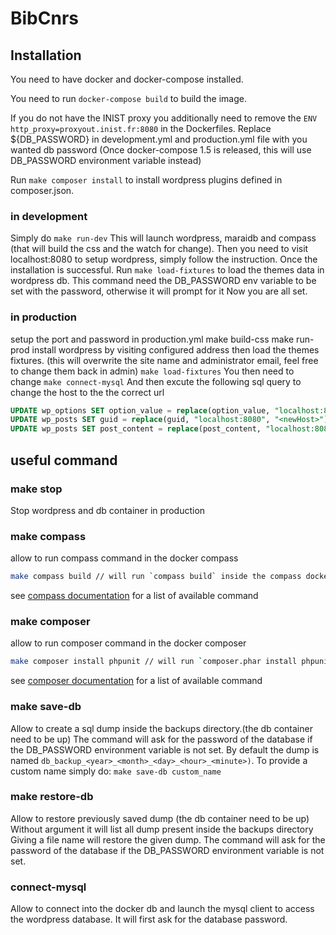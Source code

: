 # BibCnrs

## Installation
You need to have docker and docker-compose installed.

You need to run `docker-compose build` to build the image.

If you do not have the INIST proxy you additionally need to remove the
`ENV http_proxy=proxyout.inist.fr:8080` in the Dockerfiles.
Replace ${DB_PASSWORD} in development.yml and production.yml file with you wanted db password
(Once docker-compose 1.5 is released, this will use DB_PASSWORD environment variable instead)

Run `make composer install` to install wordpress plugins defined in composer.json.

### in development
Simply do `make run-dev`
This will launch wordpress, maraidb and compass (that will build the css and the watch for change).
Then you need to visit localhost:8080 to setup wordpress, simply follow the instruction.
Once the installation is successful.
Run `make load-fixtures` to load the themes data in wordpress db.
This command need the DB_PASSWORD env variable to be set with the password, otherwise it will prompt for it
Now you are all set.

### in production
setup the port and password in production.yml
make build-css
make run-prod
install wordpress by visiting configured address
then load the themes fixtures. (this will overwrite the site name and administrator email, feel free to change them back in admin)
`make load-fixtures`
You then need to change
`make connect-mysql`
And then excute the following sql query to change the host to the the correct url
```sql
UPDATE wp_options SET option_value = replace(option_value, "localhost:8080", "<newHost>") WHERE option_name = "home" OR option_name = "siteurl";
UPDATE wp_posts SET guid = replace(guid, "localhost:8080", "<newHost>");
UPDATE wp_posts SET post_content = replace(post_content, "localhost:8080", "<newHost>");
```

## useful command

### make stop
Stop wordpress and db container in production

### make compass
allow to run compass command in the docker compass
```sh
make compass build // will run `compass build` inside the compass docker
```
see [compass documentation](http://compass-style.org/help/documentation/command-line/) for a list of available command

### make composer
allow to run composer command in the docker composer
```sh
make composer install phpunit // will run `composer.phar install phpunit` inside the composer docker
```
see [composer documentation](https://getcomposer.org/doc/03-cli.md#command-line-interface-commands) for a list of available command

### make save-db
Allow to create a sql dump inside the backups directory.(the db container need to be up)
The command will ask for the password of the database if the DB_PASSWORD environment variable is not set.
By default the dump is named `db_backup_<year>_<month>_<day>_<hour>_<minute>)`.
To provide a custom name simply do: `make save-db custom_name`

### make restore-db
Allow to restore previously saved dump (the db container need to be up)
Without argument it will list all dump present inside the backups directory
Giving a file name will restore the given dump.
The command will ask for the password of the database if the DB_PASSWORD environment variable is not set.

### connect-mysql
Allow to connect into the docker db and launch the mysql client to access the wordpress database.
It will first ask for the database password.
